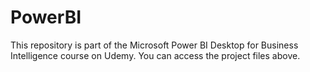 # PowerBI

This repository is part of the Microsoft Power BI Desktop for Business Intelligence course on Udemy. 
You can access the project files above.
